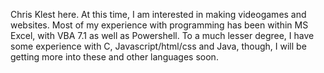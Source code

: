 Chris Klest here. At this time, I am interested in making videogames and websites. Most of my experience with programming has been within MS Excel, with VBA 7.1 as well as Powershell. To a much lesser degree, I have some experience with C, Javascript/html/css and Java, though, I will be getting more into these and other languages soon.
